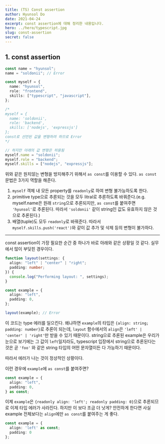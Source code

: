 ```yaml
---
title: (TS) Const assertion
author: Hyunsol Do
date: 2021-04-24
excerpt: const assertion에 대해 정리한 내용입니다.
hero: ../hero/typescript.jpg
slug: const-assertion
secret: false
---
```


## 1. const assertion

```typescript
const name = "hyunsol";
name = "soldonii"; // Error

const myself = {
  name: "hyunsol",
  role: "frontend",
  skills: ["typescript", "javascript"],
};

/*
myself = {
  name: 'soldonii',
  role: 'backend',
  skills: ['nodejs', 'expressjs']
};
const로 선언된 값을 변형하려 하므로 Error
*/

// 하지만 아래의 값 변형은 허용됨
myself.name = "soldonii";
myself.role = "backend";
myself.skills = ["nodejs", "expressjs"];
```

위와 같은 원치않는 변형을 방지해주기 위해서 `as const`를 이용할 수 있다. `as const` 문법은 3가지 역할을 해준다.

1. `myself` 객체 내 모든 property를 `readonly`로 하여 변형 불가능하도록 한다.
2. primitive type으로 추론되는 것을 모두 litral로 추론하도록 바꿔준다.(e.g. myself.name은 원래 `string`으로 추론되지만, `as const`를 붙여주면 `'hyunsol'`로 추론된다. 따라서 `'soldonii'` 같이 string인 값도 유효하지 않은 것으로 추론된다.)
3. 배열(tuple)도 모두 `readonly`로 바꿔준다. 따라서 `myself.skills.push('react')`와 같이 값 추가 및 삭제 등의 변형이 불가하다.

---

const assertion이 가장 필요한 순간 중 하나가 바로 아래와 같은 상황일 것 같다. 실무에서 많이 부딪힌 경우이다.

```typescript
function layout(settings: {
  align: "left" | "center" | "right";
  padding: number;
}) {
  console.log("Performing layout: ", settings);
}

const example = {
  align: "left",
  padding: 0,
};

layout(example); // Error
```

이 코드는 type 에러를 일으킨다. 왜냐하면 `example`의 타입은 `{align: string; padding: number}`로 추론이 되는데, `layout` 함수에서의 `align`은 `'left' | 'center' | 'right'`만 받을 수 있기 때문이다. string으로 추론된 example은 우리가 눈으로 보기에는 그 값이 `left`일지라도, typescript 입장에서 string으로 추론된다는 것은 곧 `'foo'` 와 같은 string 타입의 어떤 문자열이든 다 가능하기 때문이다.

따라서 에러가 나는 것이 정상적인 상황이다.

이런 경우에 `example`에 `as const`를 붙여주면?

```typescript
const example = {
  align: "left",
  padding: 0,
} as const;
```

이제 `example`은 `{readonly align: 'left'; readonly padding: 0}`으로 추론되므로 이제 타입 에러가 사라진다. 하지만 이 보다 조금 더 낫게? 안전하게 한다면 사실 example 전체보다는 `align`에만 `as const`를 붙여주는 게 좋다.

```typescript
const example = {
  align: 'left' as const;
  padding: 0
};
```
